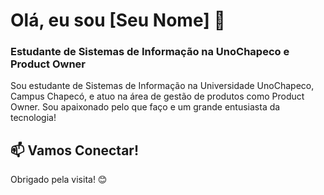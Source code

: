 # Olá, eu sou [Seu Nome] 👋

### Estudante de Sistemas de Informação na UnoChapeco e Product Owner

Sou estudante de Sistemas de Informação na Universidade UnoChapeco, Campus Chapecó, e atuo na área de gestão de produtos como Product Owner. Sou apaixonado pelo que faço e um grande entusiasta da tecnologia!

## 📫 Vamos Conectar!


Obrigado pela visita! 😊
